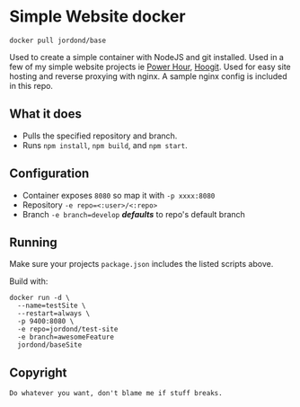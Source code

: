 # Simple Website docker

`docker pull jordond/base`

Used to create a simple container with NodeJS and git installed.  Used in a few of my simple website projects ie [Power Hour](http://github.com/jordond/powerhour-site), [Hoogit](http://github.com/jordond/hoogit).  Used for easy site hosting and reverse proxying with nginx.  A sample nginx config is included in this repo.

## What it does

- Pulls the specified repository and branch.
- Runs `npm install`, `npm build`, and `npm start`.

## Configuration

- Container exposes `8080` so map it with `-p xxxx:8080`
- Repository `-e repo=<:user>/<:repo>`
- Branch `-e branch=develop`  ***defaults*** to repo's default branch

## Running

Make sure your projects `package.json` includes the listed scripts above.

Build with:

```
docker run -d \
  --name=testSite \
  --restart=always \
  -p 9400:8080 \
  -e repo=jordond/test-site
  -e branch=awesomeFeature
  jordond/baseSite

```

## Copyright

```
Do whatever you want, don't blame me if stuff breaks.
```